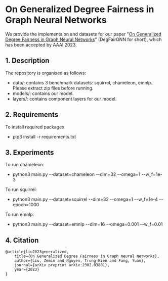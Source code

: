 
# On Generalized Degree Fairness in Graph Neural Networks
We provide the implementaion and datasets for our paper "[On Generalized Degree Fairness in Graph Neural Networks](https://arxiv.org/abs/2302.03881)" (DegFairGNN for short), which has been accepted by AAAI 2023.

## 1. Description

The repository is organised as follows:
- data/: contains 3 benchmark datasets: squirrel, chameleon, emnlp. Please extract zip files before running.
- models/: contains our model. 
- layers/: contains component layers for our model.  


## 2. Requirements
To install required packages
- pip3 install -r requirements.txt

## 3. Experiments

To run chameleon:
- python3 main.py --dataset=chameleon --dim=32 --omega=1 --w_f=1e-3

To run squirrel:
- python3 main.py --dataset=squirrel --dim=32 --omega=1 --w_f=1e-4 --epoch=1000 

To run emnlp:
- python3 main.py --dataset=emnlp --dim=16 --omega=0.001 --w_f=0.01 

## 4. Citation

    @article{liu2023generalized,
        title={On Generalized Degree Fairness in Graph Neural Networks},
        author={Liu, Zemin and Nguyen, Trung-Kien and Fang, Yuan},
        journal={arXiv preprint arXiv:2302.03881},
        year={2023}
    }